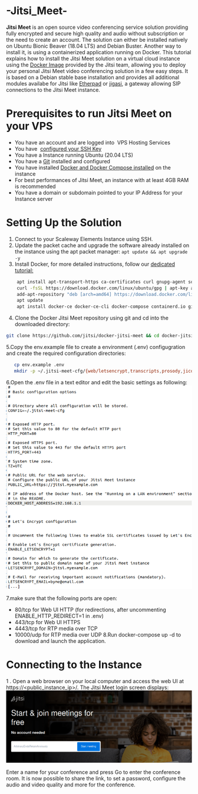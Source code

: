 # -Jitsi_Meet-
**Jitsi Meet** is an open source video conferencing service solution providing fully encrypted and secure high quality and audio without subscription or the need to create an account. The solution can either be installed natively on Ubuntu Bionic Beaver (18.04 LTS) and Debian Buster. Another way to install it, is using a containerized application running on Docker.
This tutorial explains how to install the Jitsi Meet solution on a virtual cloud instance using the [Docker Image](https://github.com/jitsi/docker-jitsi-meet)  provided by the Jitsi team, allowing you to deploy your personal Jitsi Meet video conferencing solution in a few easy steps. It is based on a Debian stable base installation and provides all additional modules availabe for Jitsi like [Etherpad](https://etherpad.org/) or [jigasi](https://github.com/jitsi/jigasi), a gateway allowing SIP connections to the Jitsi Meet instance.

# Prerequisites to run Jitsi Meet on your VPS
   * You have an account and are logged into  VPS Hosting Services
   * You have  [configured your SSH Key](https://www.cyberciti.biz/faq/how-to-set-up-ssh-keys-on-linux-unix/)
   * You have a  Instance running Ubuntu  (20.04 LTS)
   * You have a [Git](https://git-scm.com/) installed and configured
   * You have installed [Docker and Docker Compose installed](https://docs.docker.com/engine/install/) on the instance
   * For best performances of Jitsi Meet, an instance with at least 4GB RAM is recommended
   * You have a domain or subdomain pointed to your IP Address for your Instance server
# Setting Up the Solution
  1. Connect to your Scaleway Elements Instance using SSH.
  2. Update the packet cache and upgrade the software already installed on the instance using the apt packet manager:
  ``` apt update && apt upgrade -y ```
  3. Install Docker, for more detailed instructions, follow our [dedicated tutorial:](https://docs.docker.com/engine/install/ubuntu/)
  ```sh
      apt install apt-transport-https ca-certificates curl gnupg-agent software-properties-common
      curl -fsSL https://download.docker.com/linux/ubuntu/gpg | apt-key add -
      add-apt-repository "deb [arch=amd64] https://download.docker.com/linux/ubuntu $(lsb_release -cs) stable"
      apt update
      apt install docker-ce docker-ce-cli docker-compose containerd.io git
   ```
  4.  Clone the Docker Jitsi Meet repository using git and cd into the downloaded directory:
  ```sh
  git clone https://github.com/jitsi/docker-jitsi-meet && cd docker-jitsi-meet
  ```
 5.Copy the env.example file to create a environment (.env) configugration and create the required configuration directories:
 
  ```sh
     cp env.example .env
     mkdir -p ~/.jitsi-meet-cfg/{web/letsencrypt,transcripts,prosody,jicofo,jvb}
  ```
6.Open the .env file in a text editor and edit the basic settings as following:
![.env](https://github.com/AbdelbakiMissaoui/-Jitsi_Meet-/blob/main/Screenshot%20from%202021-05-25%2013-05-33.png)

7.make sure that the following ports are open:

   * 80/tcp for Web UI HTTP (for redirections, after uncommenting ENABLE_HTTP_REDIRECT=1 in .env)
   * 443/tcp for Web UI HTTPS
   * 4443/tcp for RTP media over TCP
   * 10000/udp for RTP media over UDP
8.Run docker-compose up -d to download and launch the application.

# Connecting to the Instance
1 . Open a web browser on your local computer and access the web UI at https://<public_instance_ip>/. The Jitsi Meet login screen displays:
![jitsiconf](https://github.com/AbdelbakiMissaoui/-Jitsi_Meet-/blob/main/jit.png)

Enter a name for your conference and press Go to enter the conference room. It is now possible to share the link, to set a password, configure the audio and video quality and more for the conference.




